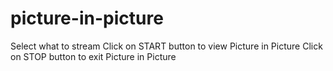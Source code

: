 # picture-in-picture
Select what to stream
Click on START button to view Picture in Picture
Click on STOP button to exit Picture in Picture
